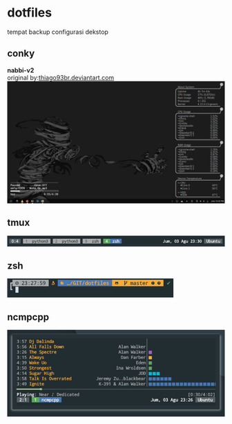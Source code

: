 # dotfiles
tempat backup configurasi dekstop

## conky
**nabbi-v2**  
original by:[thiago93br.deviantart.com](https://thiago93br.deviantart.com/art/Nabbi-conky-theme-edits-679737150)   
![alt text](https://github.com/nabil48/dotfiles/blob/master/conky/Nabbi-v2/nabbi-v2%20preview.png "nabbi-v2")
## tmux
![alt text](https://github.com/nabil48/dotfiles/blob/master/tmux/tmux%20preview.png "tmux")
## zsh
![alt text](https://github.com/nabil48/dotfiles/blob/master/zsh/zsh%20preview.png "oh-my-zsh")
## ncmpcpp
![alt text](https://github.com/nabil48/dotfiles/blob/master/ncmpcpp/ncmpcpp%20preview.png "ncmcpp")

